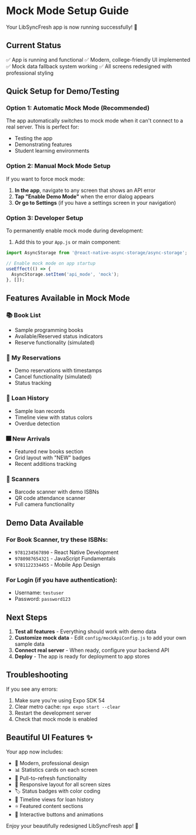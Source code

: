 # Mock Mode Setup Guide

Your LibSyncFresh app is now running successfully! 🎉

## Current Status
✅ App is running and functional
✅ Modern, college-friendly UI implemented
✅ Mock data fallback system working
✅ All screens redesigned with professional styling

## Quick Setup for Demo/Testing

### Option 1: Automatic Mock Mode (Recommended)
The app automatically switches to mock mode when it can't connect to a real server. This is perfect for:
- Testing the app
- Demonstrating features
- Student learning environments

### Option 2: Manual Mock Mode Setup
If you want to force mock mode:

1. **In the app**, navigate to any screen that shows an API error
2. **Tap "Enable Demo Mode"** when the error dialog appears
3. **Or go to Settings** (if you have a settings screen in your navigation)

### Option 3: Developer Setup
To permanently enable mock mode during development:

1. Add this to your `App.js` or main component:
```javascript
import AsyncStorage from '@react-native-async-storage/async-storage';

// Enable mock mode on app startup
useEffect(() => {
  AsyncStorage.setItem('api_mode', 'mock');
}, []);
```

## Features Available in Mock Mode

### 📚 Book List
- Sample programming books
- Available/Reserved status indicators
- Reserve functionality (simulated)

### 📝 My Reservations
- Demo reservations with timestamps
- Cancel functionality (simulated)
- Status tracking

### 📖 Loan History
- Sample loan records
- Timeline view with status colors
- Overdue detection

### 🎆 New Arrivals
- Featured new books section
- Grid layout with "NEW" badges
- Recent additions tracking

### 📱 Scanners
- Barcode scanner with demo ISBNs
- QR code attendance scanner
- Full camera functionality

## Demo Data Available

### For Book Scanner, try these ISBNs:
- `9781234567890` - React Native Development
- `9780987654321` - JavaScript Fundamentals  
- `9781122334455` - Mobile App Design

### For Login (if you have authentication):
- Username: `testuser`
- Password: `password123`

## Next Steps

1. **Test all features** - Everything should work with demo data
2. **Customize mock data** - Edit `config/mockApiConfig.js` to add your own sample data
3. **Connect real server** - When ready, configure your backend API
4. **Deploy** - The app is ready for deployment to app stores

## Troubleshooting

If you see any errors:
1. Make sure you're using Expo SDK 54
2. Clear metro cache: `npx expo start --clear`
3. Restart the development server
4. Check that mock mode is enabled

## Beautiful UI Features ✨

Your app now includes:
- 🎨 Modern, professional design
- 📊 Statistics cards on each screen
- 🔄 Pull-to-refresh functionality
- 📱 Responsive layout for all screen sizes
- 🏷️ Status badges with color coding
- 📅 Timeline views for loan history
- ⭐ Featured content sections
- 🎯 Interactive buttons and animations

Enjoy your beautifully redesigned LibSyncFresh app! 🚀